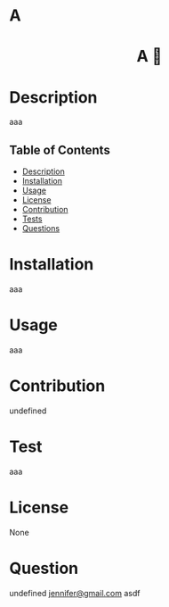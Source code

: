 # A
  
  <h1 align="center">A 👋</h1>
  
  
  # Description
  aaa

  ## Table of Contents
  - [Description](#description)
  - [Installation](#installation)
  - [Usage](#usage)
  - [License](#license)
  - [Contribution](#contribution)
  - [Tests](#tests)
  - [Questions](#questions)

  # Installation
  aaa
  

  # Usage
  aaa
  # Contribution
  undefined
  # Test
  aaa
  # License
  None
  # Question
  undefined
  jennifer@gmail.com
  asdf
 

